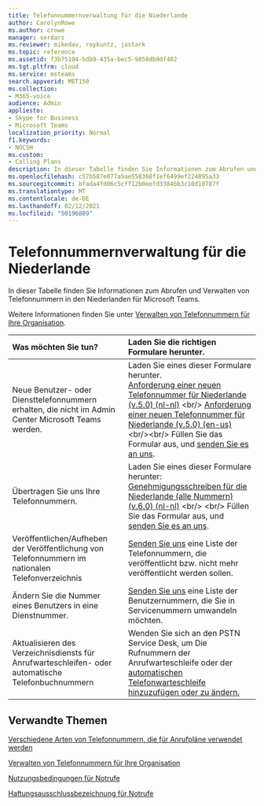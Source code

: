 ```yaml
---
title: Telefonnummernverwaltung für die Niederlande
author: CarolynRowe
ms.author: crowe
manager: serdars
ms.reviewer: mikedav, roykuntz, jastark
ms.topic: reference
ms.assetid: f3b75104-bdb9-435a-bec5-9858db9df402
ms.tgt.pltfrm: cloud
ms.service: msteams
search.appverid: MET150
ms.collection:
- M365-voice
audience: Admin
appliesto:
- Skype for Business
- Microsoft Teams
localization_priority: Normal
f1.keywords:
- NOCSH
ms.custom:
- Calling Plans
description: In dieser Tabelle finden Sie Informationen zum Abrufen und Verwalten von Telefonnummern in den Niederlanden für Microsoft Teams.
ms.openlocfilehash: c57b587e077a5ae558368f1ef6499ef224895a33
ms.sourcegitcommit: bfada4fd06c5cff12b0eefd3384bb3c10d10787f
ms.translationtype: MT
ms.contentlocale: de-DE
ms.lasthandoff: 02/12/2021
ms.locfileid: "50196889"
---
```

# <a name="phone-number-management-for-the-netherlands"></a>Telefonnummernverwaltung für die Niederlande

In dieser Tabelle finden Sie Informationen zum Abrufen und Verwalten von Telefonnummern in den Niederlanden für Microsoft Teams.
  
Weitere Informationen finden Sie unter [Verwalten von Telefonnummern für Ihre Organisation](manage-phone-numbers-for-your-organization.md).
  
|**Was möchten Sie tun?**|**Laden Sie die richtigen Formulare herunter.**|
|:-----|:-----|
|Neue Benutzer- oder Diensttelefonnummern erhalten, die nicht im Admin Center Microsoft Teams werden.   <br/> | Laden Sie eines dieser Formulare herunter.</br> [Anforderung einer neuen Telefonnummer für Niederlande (v.5.0) (nl-nl)](https://github.com/MicrosoftDocs/OfficeDocs-SkypeForBusiness/blob/live/Teams/downloads/new-number-request-forms/new-phone-number-request-for-the-netherlands-(v.5.0)-(nl-nl).pdf?raw=true) <br/>  [Anforderung einer neuen Telefonnummer für Niederlande (v.5.0) (en-us)](https://github.com/MicrosoftDocs/OfficeDocs-SkypeForBusiness/blob/live/Teams/downloads/new-number-request-forms/new-phone-number-request-for-the-netherlands-(v.5.0)-(en-us).pdf?raw=true)<br/><br/>  Füllen Sie das Formular aus, und [senden Sie es an uns](mailto:ptneu@microsoft.com).  <br/> |
|Übertragen Sie uns Ihre Telefonnummern.  <br/> |Laden Sie eines dieser Formulare herunter: <br/> [Genehmigungsschreiben für die Niederlande (alle Nummern) (v.6.0) (nl-nl)](https://download.microsoft.com/download/c/7/0/c70c4dcd-f23a-4935-aa31-fc13aba33ee5/letter-of-authorization-(loa)-for-the-netherlands-(all-numbers)-(v.6.0)-(nl-nl).pdf) <br/> <br/>  Füllen Sie das Formular aus, und [senden Sie es an uns](mailto:ptneu@microsoft.com).  <br/> |
|Veröffentlichen/Aufheben der Veröffentlichung von Telefonnummern im nationalen Telefonverzeichnis  <br/> |[Senden Sie uns](mailto:ptneu@microsoft.com) eine Liste der Telefonnummern, die veröffentlicht bzw. nicht mehr veröffentlicht werden sollen. <br/> |
|Ändern Sie die Nummer eines Benutzers in eine Dienstnummer.  <br/> |[Senden Sie uns](mailto:ptneu@microsoft.com) eine Liste der Benutzernummern, die Sie in Servicenummern umwandeln möchten. <br/> |
|Aktualisieren des Verzeichnisdiensts für Anrufwarteschleifen- oder automatische Telefonbuchnummern|Wenden Sie sich an den PSTN Service Desk, um Die Rufnummern der Anrufwarteschleife oder der [automatischen Telefonwarteschleife hinzuzufügen oder zu ändern.](contact-pstn-service-desk.md) |

## <a name="related-topics"></a>Verwandte Themen

[Verschiedene Arten von Telefonnummern, die für Anrufpläne verwendet werden](../different-kinds-of-phone-numbers-used-for-calling-plans.md)

[Verwalten von Telefonnummern für Ihre Organisation](manage-phone-numbers-for-your-organization.md)

[Nutzungsbedingungen für Notrufe](../emergency-calling-terms-and-conditions.md)
  
[Haftungsausschlussbezeichnung für Notrufe](https://download.microsoft.com/download/a/8/0/a807c43d-2177-4fe0-8732-86b3784ae6e5/emergency-calling-label-(en-us)-(v.1.0).zip)
